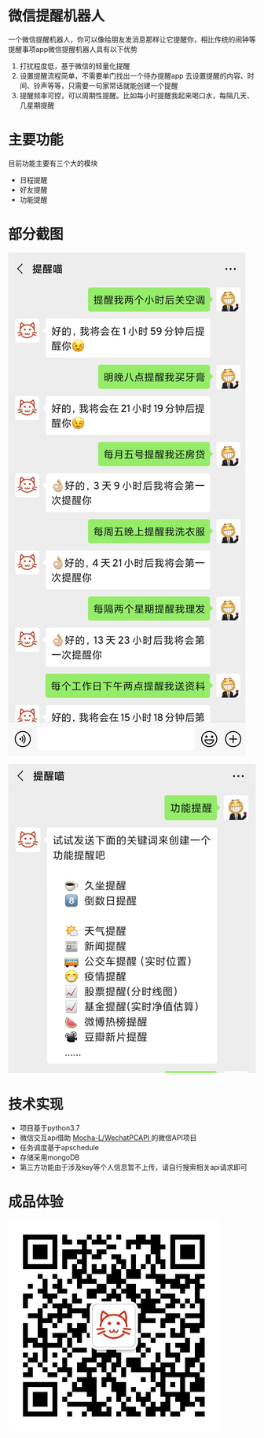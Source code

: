 # 微信提醒机器人
一个微信提醒机器人，你可以像给朋友发消息那样让它提醒你，相比传统的闹钟等提醒事项app微信提醒机器人具有以下优势
1. 打扰程度低，基于微信的轻量化提醒
2. 设置提醒流程简单，不需要单门找出一个待办提醒app 去设置提醒的内容、时间、铃声等等，只需要一句家常话就能创建一个提醒
3. 提醒频率可控，可以周期性提醒。比如每小时提醒我起来喝口水，每隔几天、几星期提醒

# 主要功能

目前功能主要有三个大的模块

- 日程提醒
- 好友提醒
- 功能提醒

# 部分截图

![](https://raw.githubusercontent.com/mortimer-cra/mypic/master/20200301232445.jpg)

![](https://raw.githubusercontent.com/mortimer-cra/mypic/master/20200301232652.jpg)

# 技术实现
- 项目基于python3.7
- 微信交互api借助 [ Mocha-L/WechatPCAPI ](https://github.com/Mocha-L/WechatPCAPI) 的微信API项目
- 任务调度基于apschedule
- 存储采用mongoDB
- 第三方功能由于涉及key等个人信息暂不上传，请自行搜索相关api请求即可

# 成品体验
![](https://raw.githubusercontent.com/mortimer-cra/mypic/master/20200301233929.jpg)

